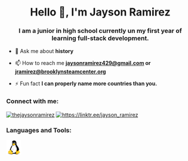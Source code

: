 <h1 align="center">Hello 👋, I'm Jayson Ramirez</h1>
<h3 align="center">I am a junior in high school currently un my first year of learning full-stack development.</h3>

- 💬 Ask me about **history**

- 📫 How to reach me **jaysonramirez429@gmail.com or jramirez@brooklynsteamcenter.org**

- ⚡ Fun fact **I can properly name more countries than you.**

<h3 align="left">Connect with me:</h3>
<p align="left">
<a href="https://instagram.com/thejaysonramirez" target="blank"><img align="center" src="https://raw.githubusercontent.com/rahuldkjain/github-profile-readme-generator/master/src/images/icons/Social/instagram.svg" alt="thejaysonramirez" height="30" width="40" /></a>
<a href="/https://linktr.ee/jayson_ramirez" target="blank"><img align="center" src="https://raw.githubusercontent.com/rahuldkjain/github-profile-readme-generator/master/src/images/icons/Social/rss.svg" alt="https://linktr.ee/jayson_ramirez" height="30" width="40" /></a>
</p>

<h3 align="left">Languages and Tools:</h3>
<p align="left"> <a href="https://www.linux.org/" target="_blank" rel="noreferrer"> <img src="https://raw.githubusercontent.com/devicons/devicon/master/icons/linux/linux-original.svg" alt="linux" width="40" height="40"/> </a> </p>
